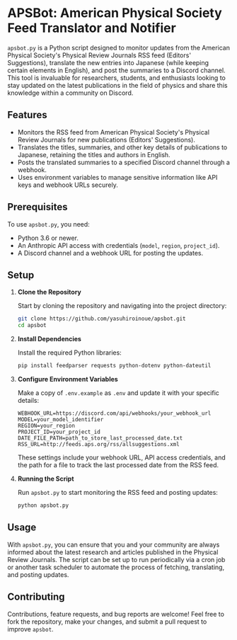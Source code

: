 
# APSBot: American Physical Society Feed Translator and Notifier

`apsbot.py` is a Python script designed to monitor updates from the American Physical Society's Physical Review Journals RSS feed (Editors' Suggestions), translate the new entries into Japanese (while keeping certain elements in English), and post the summaries to a Discord channel. This tool is invaluable for researchers, students, and enthusiasts looking to stay updated on the latest publications in the field of physics and share this knowledge within a community on Discord.

## Features

- Monitors the RSS feed from American Physical Society's Physical Review Journals for new publications (Editors' Suggestions).
- Translates the titles, summaries, and other key details of publications to Japanese, retaining the titles and authors in English.
- Posts the translated summaries to a specified Discord channel through a webhook.
- Uses environment variables to manage sensitive information like API keys and webhook URLs securely.

## Prerequisites

To use `apsbot.py`, you need:

- Python 3.6 or newer.
- An Anthropic API access with credentials (`model`, `region`, `project_id`).
- A Discord channel and a webhook URL for posting the updates.

## Setup

1. **Clone the Repository**

    Start by cloning the repository and navigating into the project directory:

    ```bash
    git clone https://github.com/yasuhiroinoue/apsbot.git
    cd apsbot
    ```

2. **Install Dependencies**

    Install the required Python libraries:

    ```bash
    pip install feedparser requests python-dotenv python-dateutil
    ```

3. **Configure Environment Variables**

    Make a copy of `.env.example` as `.env` and update it with your specific details:

    ```
    WEBHOOK_URL=https://discord.com/api/webhooks/your_webhook_url
    MODEL=your_model_identifier
    REGION=your_region
    PROJECT_ID=your_project_id
    DATE_FILE_PATH=path_to_store_last_processed_date.txt
    RSS_URL=http://feeds.aps.org/rss/allsuggestions.xml
    ```

    These settings include your webhook URL, API access credentials, and the path for a file to track the last processed date from the RSS feed.

4. **Running the Script**

    Run `apsbot.py` to start monitoring the RSS feed and posting updates:

    ```bash
    python apsbot.py
    ```

## Usage

With `apsbot.py`, you can ensure that you and your community are always informed about the latest research and articles published in the Physical Review Journals. The script can be set up to run periodically via a cron job or another task scheduler to automate the process of fetching, translating, and posting updates.

## Contributing

Contributions, feature requests, and bug reports are welcome! Feel free to fork the repository, make your changes, and submit a pull request to improve `apsbot`.
